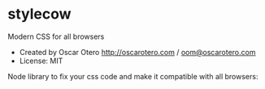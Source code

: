 stylecow
========

Modern CSS for all browsers

* Created by Oscar Otero <http://oscarotero.com> / <oom@oscarotero.com>
* License: MIT

Node library to fix your css code and make it compatible with all browsers: